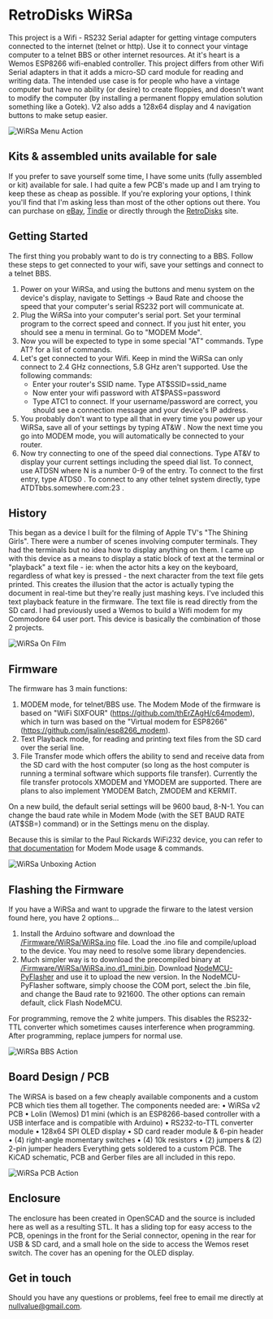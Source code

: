 # RetroDisks WiRSa
This project is a Wifi - RS232 Serial adapter for getting vintage computers connected to the internet (telnet or http). Use it to connect your vintage computer to a telnet BBS or other internet resources. At it's heart is a Wemos ESP8266 wifi-enabled controller. This project differs from other Wifi Serial adapters in that it adds a micro-SD card module for reading and writing data. The intended use case is for people who have a vintage computer but have no ability (or desire) to create floppies, and doesn't want to modify the computer (by installing a permanent floppy emulation solution something like a Gotek). V2 also adds a 128x64 display and 4 navigation buttons to make setup easier.

![WiRSa Menu Action](https://github.com/nullvalue0/WiRSa/blob/main/Pictures/readme_image1.jpg)

## Kits & assembled units available for sale
If you prefer to save yourself some time, I have some units (fully assembled or kit) available for sale. I had quite a few PCB's made up and I am trying to keep these as cheap as possible. If you're exploring your options, I think you'll find that I'm asking less than most of the other options out there. You can purchase on [eBay](https://www.ebay.com/itm/175299622202), [Tindie](https://www.tindie.com/products/retrodisks/wirsa-v2-wifi-rs232-serial-modem-adapter-with-sd) or directly through the [RetroDisks](https://retrodisks.com/en/home/43-61-wirsa-wifi-wireless-rs232-serial-adapter#/26-wirsa_options-fully_assembled_with_case) site.

## Getting Started
The first thing you probably want to do is try connecting to a BBS. Follow these steps to get connected to your wifi, save your settings and connect to a telnet BBS.
1. Power on your WiRSa, and using the buttons and menu system on the device's display, navigate to Settings -> Baud Rate and choose the speed that your computer's serial RS232 port will communicate at.
2. Plug the WiRSa into your computer's serial port. Set your terminal program to the correct speed and connect. If you just hit enter, you should see a menu in terminal. Go to "MODEM Mode".
3. Now you will be expected to type in some special "AT" commands. Type AT? for a list of commands.
4. Let's get connected to your Wifi. Keep in mind the WiRSa can only connect to 2.4 GHz connections, 5.8 GHz aren't supported. Use the following commands:
     - Enter your router's SSID name.  Type AT$SSID=ssid_name <ENTER>
     - Now enter your wifi password with AT$PASS=password <ENTER>
     - Type ATC1 <ENTER> to connect. If your username/password are correct, you should see a connection message and your device's IP address.
4. You probably don't want to type all that in every time you power up your WiRSa, save all of your settings by typing AT&W <ENTER>. Now the next time you go into MODEM mode, you will automatically be connected to your router.
5. Now try connecting to one of the speed dial connections. Type AT&V <ENTER> to display your current settings including the speed dial list. To connect, use ATDSN where N is a number 0-9 of the entry. To connect to the first entry, type ATDS0 <ENTER>. To connect to any other telnet system directly, type ATDTbbs.somewhere.com:23 <ENTER>.

## History
This began as a device I built for the filming of Apple TV's "The Shining Girls". There were a number of scenes involving computer terminals. They had the terminals but no idea how to display anything on them. I came up with this device as a means to display a static block of text at the terminal or "playback" a text file - ie: when the actor hits a key on the keyboard, regardless of what key is pressed - the next character from the text file gets printed. This creates the illusion that the actor is actually typing the document in real-time but they're really just mashing keys. I've included this text playback feature in the firmware. The text file is read directly from the SD card. I had previously used a Wemos to build a Wifi modem for my Commodore 64 user port. This device is basically the combination of those 2 projects.

![WiRSa On Film](https://github.com/nullvalue0/WiRSa/blob/main/Pictures/readme_image4.jpg)

## Firmware
The firmware has 3 main functions:  
1. MODEM mode, for telnet/BBS use. The Modem Mode of the firmware is based on "WiFi SIXFOUR" (https://github.com/thErZAgH/c64modem), which in turn was based on the "Virtual modem for ESP8266" (https://github.com/jsalin/esp8266_modem).
2. Text Playback mode, for reading and printing text files from the SD card over the serial line.
3. File Transfer mode which offers the ability to send and receive data from the SD card with the host computer (so long as the host computer is running a terminal software which supports file transfer). Currently the file transfer protocols XMODEM and YMODEM are supported. There are plans to also implement YMODEM Batch, ZMODEM and KERMIT.

On a new build, the default serial settings will be 9600 baud, 8-N-1. You can change the baud rate while in Modem Mode (with the SET BAUD RATE (AT$SB=) command) or in the Settings menu on the display.

Because this is similar to the Paul Rickards WiFi232 device, you can refer to [that documentation](http://biosrhythm.com/wifi232/WiFi232ModemUsersGuide.pdf) for Modem Mode usage & commands.

![WiRSa Unboxing Action](https://github.com/nullvalue0/WiRSa/blob/main/Pictures/readme_image2.jpg)

## Flashing the Firmware
If you have a WiRSa and want to upgrade the firware to the latest version found here, you have 2 options... 
1. Install the Arduino software and download the [/Firmware/WiRSa/WiRSa.ino](/Firmware/WiRSa/WiRSa.ino) file. Load the .ino file and compile/upload to the device. You may need to resolve some library dependencies.
2. Much simpler way is to download the precompiled binary at [/Firmware/WiRSa/WiRSa.ino.d1_mini.bin](/Firmware/WiRSa/WiRSa.ino.d1_mini.bin). Download [NodeMCU-PyFlasher](https://github.com/marcelstoer/nodemcu-pyflasher/releases) and use it to upload the new version. In the NodeMCU-PyFlasher software, simply choose the COM port, select the .bin file, and change the Baud rate to 921600. The other options can remain default, click Flash NodeMCU.

For programming, remove the 2 white jumpers. This disables the RS232-TTL converter which sometimes causes interference when programming. After programming, replace jumpers for normal use.

![WiRSa BBS Action](https://github.com/nullvalue0/WiRSa/blob/main/Pictures/readme_image3.jpg)

## Board Design / PCB
The WiRSA is based on a few cheaply available components and a custom PCB which ties them all together. The components needed are: 
• WiRSa v2 PCB
• Lolin (Wemos) D1 mini (which is an ESP8266-based controller with a USB interface and is compatible with Arduino)
• RS232-to-TTL converter module
• 128x64 SPI OLED display
• SD card reader module & 6-pin header
• (4) right-angle momentary switches
• (4) 10k resistors
• (2) jumpers & (2) 2-pin jumper headers
Everything gets soldered to a custom PCB. The KiCAD schematic, PCB and Gerber files are all included in this repo. 

![WiRSa PCB Action](https://github.com/nullvalue0/WiRSa/blob/main/Pictures/readme_image5.jpg)

## Enclosure
The enclosure has been created in OpenSCAD and the source is included here as well as a resulting STL. It has a sliding top for easy access to the PCB, openings in the front for the Serial connector, opening in the rear for USB & SD card, and a small hole on the side to access the Wemos reset switch. The cover has an opening for the OLED display.

## Get in touch
Should you have any questions or problems, feel free to email me directly at nullvalue@gmail.com.

